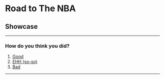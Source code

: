 # Road to The NBA
## Showcase
---
### How do you think you did?
1. [Good](Good/good.md)
2. [EHH (so-so)](EHH/ehh.md)
3. [Bad](Bad/bad.md)

---
